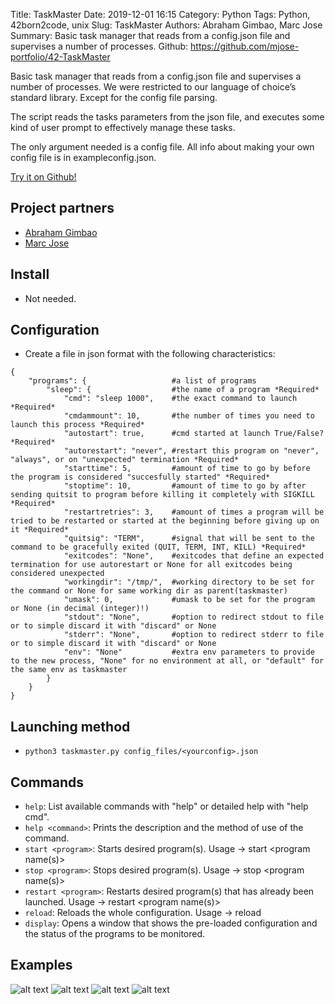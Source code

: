 Title: TaskMaster
Date: 2019-12-01 16:15
Category: Python
Tags: Python, 42born2code, unix
Slug: TaskMaster
Authors: Abraham Gimbao, Marc Jose
Summary: Basic task manager that reads from a config.json file and supervises a number of processes.
Github: https://github.com/mjose-portfolio/42-TaskMaster

Basic task manager that reads from a config.json file and supervises a number of processes.
We were restricted to our language of choice’s standard library. Except for the config file parsing.

The script reads the tasks parameters from the json file, and executes some kind of user prompt to effectively manage these tasks.

The only argument needed is a config file. All info about making your own config file is in exampleconfig.json.

[Try it on Github!](https://github.com/mjose-portfolio/42-TaskMaster)

## Project partners

- [Abraham Gimbao](https://github.com/abguimba)
- [Marc Jose](https://github.com/mjose-portfolio)

## Install

- Not needed.

## Configuration

- Create a file in json format with the following characteristics:

```
{
    "programs": {                   #a list of programs
        "sleep": {                  #the name of a program *Required*
            "cmd": "sleep 1000",    #the exact command to launch *Required*
            "cmdammount": 10,       #the number of times you need to launch this process *Required*
            "autostart": true,      #cmd started at launch True/False? *Required*
            "autorestart": "never", #restart this program on "never", "always", or on "unexpected" termination *Required*
            "starttime": 5,         #amount of time to go by before the program is considered "succesfully started" *Required*
            "stoptime": 10,         #amount of time to go by after sending quitsit to program before killing it completely with SIGKILL *Required*
            "restartretries": 3,    #amount of times a program will be tried to be restarted or started at the beginning before giving up on it *Required*
            "quitsig": "TERM",      #signal that will be sent to the command to be gracefully exited (QUIT, TERM, INT, KILL) *Required*
            "exitcodes": "None",    #exitcodes that define an expected termination for use autorestart or None for all exitcodes being considered unexpected
            "workingdir": "/tmp/",  #working directory to be set for the command or None for same working dir as parent(taskmaster)
            "umask": 0,             #umask to be set for the program or None (in decimal (integer)!)
            "stdout": "None",       #option to redirect stdout to file or to simple discard it with "discard" or None
            "stderr": "None",       #option to redirect stderr to file or to simple discard it with "discard" or None
            "env": "None"           #extra env parameters to provide to the new process, "None" for no environment at all, or "default" for the same env as taskmaster
        }
    }
}
```

## Launching method

- `python3 taskmaster.py config_files/<yourconfig>.json`

## Commands

- `help`: List available commands with "help" or detailed help with "help cmd".
- `help <command>`: Prints the description and the method of use of the command.
- `start <program>`: Starts desired program(s). Usage -> start <program name(s)>
- `stop <program>`: Stops desired program(s). Usage -> stop <program name(s)>
- `restart <program>`: Restarts desired program(s) that has already been launched. Usage -> restart <program name(s)>
- `reload`: Reloads the whole configuration. Usage -> reload
- `display`: Opens a window that shows the pre-loaded configuration and the status of the programs to be monitored.

## Examples

![alt text]({static}resources/42-TaskMaster/images/start_taskmaster.gif)
![alt text]({static}resources/42-TaskMaster/images/start_ls.gif)
![alt text]({static}resources/42-TaskMaster/images/display_command.gif)
![alt text]({static}resources/42-TaskMaster/images/display.gif)